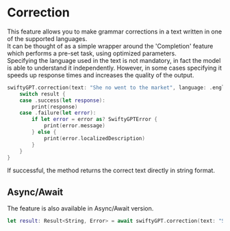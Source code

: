 # Correction

This feature allows you to make grammar corrections in a text written in one of the supported languages.
<br />
It can be thought of as a simple wrapper around the 'Completion' feature which performs a pre-set task, using optimized parameters.
<br />
Specifying the language used in the text is not mandatory, in fact the model is able to understand it independently. However, in some cases specifying it speeds up response times and increases the quality of the output.

```swift
swiftyGPT.correction(text: "She no went to the market", language: .english) { result in
    switch result {
    case .success(let response):
        print(response)
    case .failure(let error):
        if let error = error as? SwiftyGPTError {
            print(error.message)
        } else {
            print(error.localizedDescription)
        }
    }
}
```

If successful, the method returns the correct text directly in string format.

## Async/Await

The feature is also available in Async/Await version.

```swift
let result: Result<String, Error> = await swiftyGPT.correction(text: "She no went to the market", language: .english)
```
